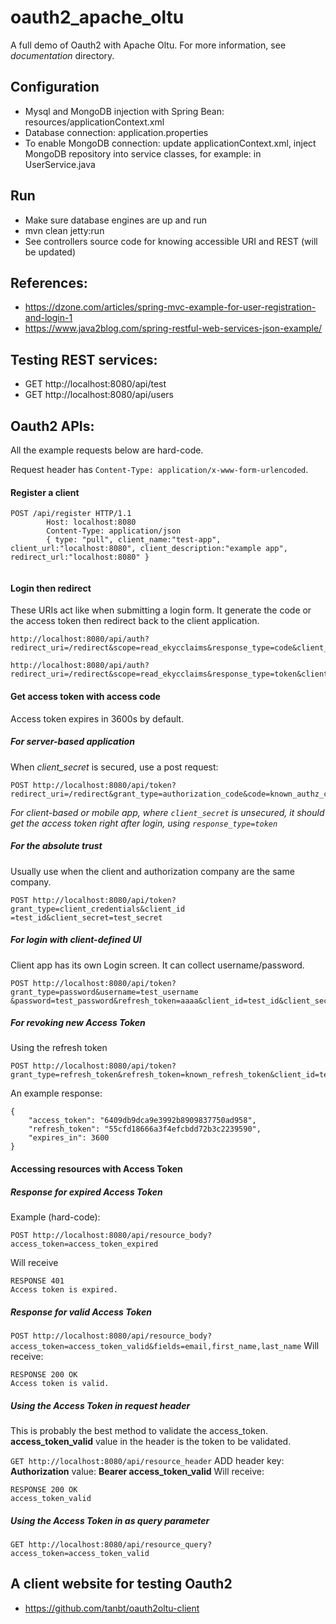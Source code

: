 # oauth2_apache_oltu
A full demo of Oauth2 with Apache Oltu.
For more information, see *documentation* directory.

## Configuration
* Mysql and MongoDB injection with Spring Bean: resources/applicationContext.xml
* Database connection: application.properties 
* To enable MongoDB connection: update applicationContext.xml, inject MongoDB 
repository into service classes, for example: in UserService.java 

## Run
* Make sure database engines are up and run
* mvn clean jetty:run
* See controllers source code for knowing accessible URI and REST (will be updated)

## References:
* https://dzone.com/articles/spring-mvc-example-for-user-registration-and-login-1
* https://www.java2blog.com/spring-restful-web-services-json-example/

## Testing REST services:
* GET http://localhost:8080/api/test
* GET http://localhost:8080/api/users

## Oauth2 APIs:
All the example requests below are hard-code.

Request header has `Content-Type: application/x-www-form-urlencoded`.
#### Register a client
```
POST /api/register HTTP/1.1
        Host: localhost:8080
        Content-Type: application/json
        { type: "pull", client_name:"test-app", client_url:"localhost:8080", client_description:"example app", redirect_url:"localhost:8080" }
     
```

#### Login then redirect
These URIs act like when submitting a login form. It generate the code or the
 access token then redirect back to the client application.
```
http://localhost:8080/api/auth?redirect_uri=/redirect&scope=read_ekycclaims&response_type=code&client_id=clientid

http://localhost:8080/api/auth?redirect_uri=/redirect&scope=read_ekycclaims&response_type=token&client_id=clientid
```

#### Get access token with access code
Access token expires in 3600s by default.
##### For server-based application
When *client_secret* is secured, use a post request:
```
POST http://localhost:8080/api/token?redirect_uri=/redirect&grant_type=authorization_code&code=known_authz_code&client_id=test_id&client_secret=test_secret
```
*For client-based or mobile app, where `client_secret` is unsecured, it should 
get the access token right after login, using `response_type=token`*
##### For the absolute trust
Usually use when the client and authorization company are the same company.
```
POST http://localhost:8080/api/token?grant_type=client_credentials&client_id
=test_id&client_secret=test_secret
```
##### For login with client-defined UI
Client app has its own Login screen. It can collect username/password.
```
POST http://localhost:8080/api/token?grant_type=password&username=test_username
&password=test_password&refresh_token=aaaa&client_id=test_id&client_secret=test_secret
```
##### For revoking new Access Token
Using the refresh token
```
POST http://localhost:8080/api/token?grant_type=refresh_token&refresh_token=known_refresh_token&client_id=test_id&client_secret=test_secret
```
An example response:
``` 
{
    "access_token": "6409db9dca9e3992b8909837750ad958",
    "refresh_token": "55cfd18666a3f4efcbdd72b3c2239590",
    "expires_in": 3600
}
```

#### Accessing resources with Access Token

##### Response for expired Access Token
Example (hard-code): 
```
POST http://localhost:8080/api/resource_body?access_token=access_token_expired
```
Will receive 
```
RESPONSE 401
Access token is expired.
```

##### Response for valid Access Token
`POST http://localhost:8080/api/resource_body?access_token=access_token_valid&fields=email,first_name,last_name`
Will receive:
```
RESPONSE 200 OK
Access token is valid.
```

##### Using the Access Token in request header
This is probably the best method to validate the access_token.
**access_token_valid** value in the header is the token to be validated.

`GET http://localhost:8080/api/resource_header`
ADD header key: **Authorization** value: **Bearer access_token_valid**
Will receive:
```
RESPONSE 200 OK
access_token_valid
```

##### Using the Access Token in as query parameter
`GET http://localhost:8080/api/resource_query?access_token=access_token_valid`

## A client website for testing Oauth2
* https://github.com/tanbt/oauth2oltu-client
